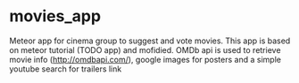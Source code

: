 # movies_app
Meteor app for cinema group to suggest and vote movies.
This app is based on meteor tutorial (TODO app) and mofidied. OMDb api is used to retrieve movie info (http://omdbapi.com/), google images for posters and a simple youtube search for trailers link
